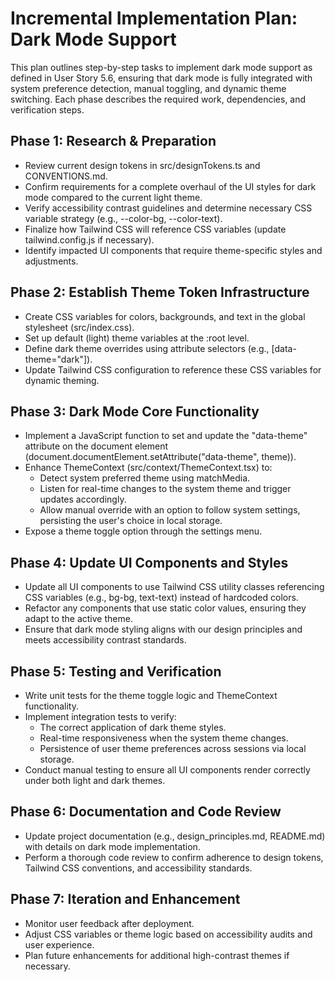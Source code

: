 # Incremental Implementation Plan: Dark Mode Support

This plan outlines step-by-step tasks to implement dark mode support as defined in User Story 5.6, ensuring that dark mode is fully integrated with system preference detection, manual toggling, and dynamic theme switching. Each phase describes the required work, dependencies, and verification steps.

## Phase 1: Research & Preparation
- Review current design tokens in src/designTokens.ts and CONVENTIONS.md.
- Confirm requirements for a complete overhaul of the UI styles for dark mode compared to the current light theme.
- Verify accessibility contrast guidelines and determine necessary CSS variable strategy (e.g., --color-bg, --color-text).
- Finalize how Tailwind CSS will reference CSS variables (update tailwind.config.js if necessary).
- Identify impacted UI components that require theme-specific styles and adjustments.

## Phase 2: Establish Theme Token Infrastructure
- Create CSS variables for colors, backgrounds, and text in the global stylesheet (src/index.css).
- Set up default (light) theme variables at the :root level.
- Define dark theme overrides using attribute selectors (e.g., [data-theme="dark"]).
- Update Tailwind CSS configuration to reference these CSS variables for dynamic theming.

## Phase 3: Dark Mode Core Functionality
- Implement a JavaScript function to set and update the "data-theme" attribute on the document element (document.documentElement.setAttribute("data-theme", theme)).
- Enhance ThemeContext (src/context/ThemeContext.tsx) to:
    - Detect system preferred theme using matchMedia.
    - Listen for real-time changes to the system theme and trigger updates accordingly.
    - Allow manual override with an option to follow system settings, persisting the user's choice in local storage.
- Expose a theme toggle option through the settings menu.

## Phase 4: Update UI Components and Styles
- Update all UI components to use Tailwind CSS utility classes referencing CSS variables (e.g., bg-bg, text-text) instead of hardcoded colors.
- Refactor any components that use static color values, ensuring they adapt to the active theme.
- Ensure that dark mode styling aligns with our design principles and meets accessibility contrast standards.

## Phase 5: Testing and Verification
- Write unit tests for the theme toggle logic and ThemeContext functionality.
- Implement integration tests to verify:
    - The correct application of dark theme styles.
    - Real-time responsiveness when the system theme changes.
    - Persistence of user theme preferences across sessions via local storage.
- Conduct manual testing to ensure all UI components render correctly under both light and dark themes.

## Phase 6: Documentation and Code Review
- Update project documentation (e.g., design_principles.md, README.md) with details on dark mode implementation.
- Perform a thorough code review to confirm adherence to design tokens, Tailwind CSS conventions, and accessibility standards.

## Phase 7: Iteration and Enhancement
- Monitor user feedback after deployment.
- Adjust CSS variables or theme logic based on accessibility audits and user experience.
- Plan future enhancements for additional high-contrast themes if necessary.
